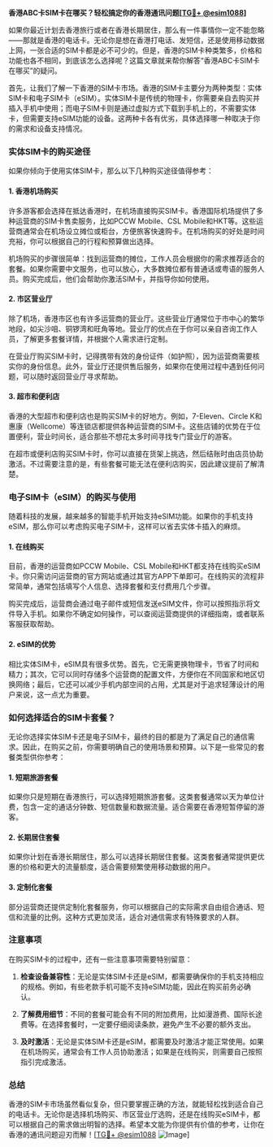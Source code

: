 **香港ABC卡SIM卡在哪买？轻松搞定你的香港通讯问题[[TG💪+ @esim1088](https://t.me/s/esim1088)]**

如果你最近计划去香港旅行或者在香港长期居住，那么有一件事情你一定不能忽略——那就是香港的电话卡。无论你是想在香港打电话、发短信，还是使用移动数据上网，一张合适的SIM卡都是必不可少的。但是，香港的SIM卡种类繁多，价格和功能也各不相同，到底该怎么选择呢？这篇文章就来帮你解答“香港ABC卡SIM卡在哪买”的疑问。

首先，让我们了解一下香港的SIM卡市场。香港的SIM卡主要分为两种类型：实体SIM卡和电子SIM卡（eSIM）。实体SIM卡是传统的物理卡，你需要亲自去购买并插入手机中使用；而电子SIM卡则是通过虚拟方式下载到手机上的，不需要实体卡，但需要支持eSIM功能的设备。这两种卡各有优劣，具体选择哪一种取决于你的需求和设备支持情况。

### 实体SIM卡的购买途径

如果你倾向于使用实体SIM卡，那么以下几种购买途径值得参考：

#### 1. 香港机场购买

许多游客都会选择在抵达香港时，在机场直接购买SIM卡。香港国际机场提供了多种运营商的SIM卡售卖服务，比如PCCW Mobile、CSL Mobile和HKT等。这些运营商通常会在机场设立摊位或柜台，方便旅客快速购卡。在机场购买的好处是时间充裕，你可以根据自己的行程和预算做出选择。

机场购买的步骤很简单：找到运营商的摊位，工作人员会根据你的需求推荐适合的套餐。如果你需要中文服务，也可以放心，大多数摊位都有普通话或粤语的服务人员。购买完成后，他们会帮助你激活SIM卡，并指导你如何使用。

#### 2. 市区营业厅

除了机场，香港市区也有许多运营商的营业厅。这些营业厅通常位于市中心的繁华地段，如尖沙咀、铜锣湾和旺角等地。营业厅的优点在于你可以亲自咨询工作人员，了解更多套餐详情，并根据个人需求进行定制。

在营业厅购买SIM卡时，记得携带有效的身份证件（如护照），因为运营商需要核实你的身份信息。此外，营业厅还提供售后服务，如果你在使用过程中遇到任何问题，可以随时返回营业厅寻求帮助。

#### 3. 超市和便利店

香港的大型超市和便利店也是购买SIM卡的好地方。例如，7-Eleven、Circle K和惠康（Wellcome）等连锁店都提供各种运营商的SIM卡。这些店铺的优势在于位置便利，营业时间长，适合那些不想花太多时间寻找专门营业厅的游客。

在超市或便利店购买SIM卡时，你可以直接在货架上挑选，然后结账时由店员协助激活。不过需要注意的是，有些套餐可能无法在便利店购买，因此建议提前了解清楚。

### 电子SIM卡（eSIM）的购买与使用

随着科技的发展，越来越多的智能手机开始支持eSIM功能。如果你的手机支持eSIM，那么你可以考虑购买电子SIM卡，这样可以省去实体卡插入的麻烦。

#### 1. 在线购买

目前，香港的运营商如PCCW Mobile、CSL Mobile和HKT都支持在线购买eSIM卡。你只需访问运营商的官方网站或通过其官方APP下单即可。在线购买的流程非常简单，通常包括填写个人信息、选择套餐和支付费用几个步骤。

购买完成后，运营商会通过电子邮件或短信发送eSIM文件，你可以按照指示将文件导入手机。如果你不确定如何操作，可以查阅运营商提供的详细指南，或者联系客服获取帮助。

#### 2. eSIM的优势

相比实体SIM卡，eSIM具有很多优势。首先，它无需更换物理卡，节省了时间和精力；其次，它可以同时存储多个运营商的配置文件，方便你在不同国家和地区切换网络；最后，它还可以减少手机内部空间的占用，尤其是对于追求轻薄设计的用户来说，这一点尤为重要。

### 如何选择适合的SIM卡套餐？

无论你选择实体SIM卡还是电子SIM卡，最终的目的都是为了满足自己的通信需求。因此，在购买之前，你需要明确自己的使用场景和预算。以下是一些常见的套餐类型供你参考：

#### 1. 短期旅游套餐

如果你只是短期在香港旅行，可以选择短期旅游套餐。这类套餐通常以天为单位计费，包含一定的通话分钟数、短信数量和数据流量。适合需要在香港短暂停留的游客。

#### 2. 长期居住套餐

如果你计划在香港长期居住，那么可以选择长期居住套餐。这类套餐通常提供更优惠的价格和更大的流量额度，适合需要频繁使用移动数据的用户。

#### 3. 定制化套餐

部分运营商还提供定制化套餐服务，你可以根据自己的实际需求自由组合通话、短信和流量的比例。这种方式更加灵活，适合对通信需求有特殊要求的人群。

### 注意事项

在购买SIM卡的过程中，还有一些注意事项需要特别留意：

1. **检查设备兼容性**：无论是实体SIM卡还是eSIM，都需要确保你的手机支持相应的规格。例如，有些老款手机可能不支持eSIM功能，因此在购买前务必确认。

2. **了解费用细节**：不同的套餐可能会有不同的附加费用，比如漫游费、国际长途费等。在选择套餐时，一定要仔细阅读条款，避免产生不必要的额外支出。

3. **及时激活**：无论是实体SIM卡还是eSIM，都需要及时激活才能正常使用。如果在机场购买，通常会有工作人员协助激活；如果是在线购买，则需要自己按照指引完成激活。

### 总结

香港的SIM卡市场虽然看似复杂，但只要掌握正确的方法，就能轻松找到适合自己的电话卡。无论你是选择机场购买、市区营业厅选购，还是在线购买eSIM卡，都可以根据自己的需求做出明智的选择。希望本文能为你提供有价值的参考，让你在香港的通讯问题迎刃而解！[[TG💪+ @esim1088](https://t.me/s/esim1088) ![Image](https://i.postimg.cc/4NQfJmqS/Snipaste-2025-05-13-00-14-12.png)]